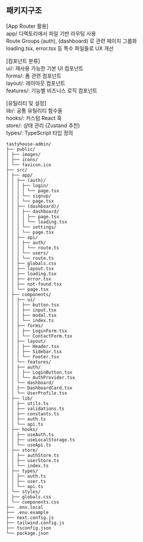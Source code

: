 ## 패키지구조

[App Router 활용]  
app/ 디렉토리에서 파일 기반 라우팅 사용  
Route Groups (auth), (dashboard) 로 관련 페이지 그룹화  
loading.tsx, error.tsx 등 특수 파일들로 UX 개선

[컴포넌트 분류]  
ui/: 재사용 가능한 기본 UI 컴포넌트  
forms/: 폼 관련 컴포넌트  
layout/: 레이아웃 컴포넌트  
features/: 기능별 비즈니스 로직 컴포넌트

[유틸리티 및 설정]  
lib/: 공통 유틸리티 함수들  
hooks/: 커스텀 React 훅  
store/: 상태 관리 (Zustand 추천)  
types/: TypeScript 타입 정의

```
tastyhouse-admin/
├── public/
│ ├── images/
│ ├── icons/
│ └── favicon.ico
├── src/
│ ├── app/
│ │ ├── (auth)/
│ │ │ ├── login/
│ │ │ │ └── page.tsx
│ │ │ └── signup/
│ │ │ └── page.tsx
│ │ ├── (dashboard)/
│ │ │ ├── dashboard/
│ │ │ │ ├── page.tsx
│ │ │ │ └── loading.tsx
│ │ │ └── settings/
│ │ │ └── page.tsx
│ │ ├── api/
│ │ │ ├── auth/
│ │ │ │ └── route.ts
│ │ │ └── users/
│ │ │ └── route.ts
│ │ ├── globals.css
│ │ ├── layout.tsx
│ │ ├── loading.tsx
│ │ ├── error.tsx
│ │ ├── not-found.tsx
│ │ └── page.tsx
│ ├── components/
│ │ ├── ui/
│ │ │ ├── button.tsx
│ │ │ ├── input.tsx
│ │ │ ├── modal.tsx
│ │ │ └── index.ts
│ │ ├── forms/
│ │ │ ├── LoginForm.tsx
│ │ │ └── ContactForm.tsx
│ │ ├── layout/
│ │ │ ├── Header.tsx
│ │ │ ├── Sidebar.tsx
│ │ │ └── Footer.tsx
│ │ └── features/
│ │ ├── auth/
│ │ │ ├── LoginButton.tsx
│ │ │ └── AuthProvider.tsx
│ │ └── dashboard/
│ │ ├── DashboardCard.tsx
│ │ └── UserProfile.tsx
│ ├── lib/
│ │ ├── utils.ts
│ │ ├── validations.ts
│ │ ├── constants.ts
│ │ ├── auth.ts
│ │ └── api.ts
│ ├── hooks/
│ │ ├── useAuth.ts
│ │ ├── useLocalStorage.ts
│ │ └── useApi.ts
│ ├── store/
│ │ ├── authStore.ts
│ │ ├── userStore.ts
│ │ └── index.ts
│ ├── types/
│ │ ├── auth.ts
│ │ ├── user.ts
│ │ └── api.ts
│ └── styles/
│ ├── globals.css
│ └── components.css
├── .env.local
├── .env.example
├── next.config.js
├── tailwind.config.js
├── tsconfig.json
└── package.json
```
